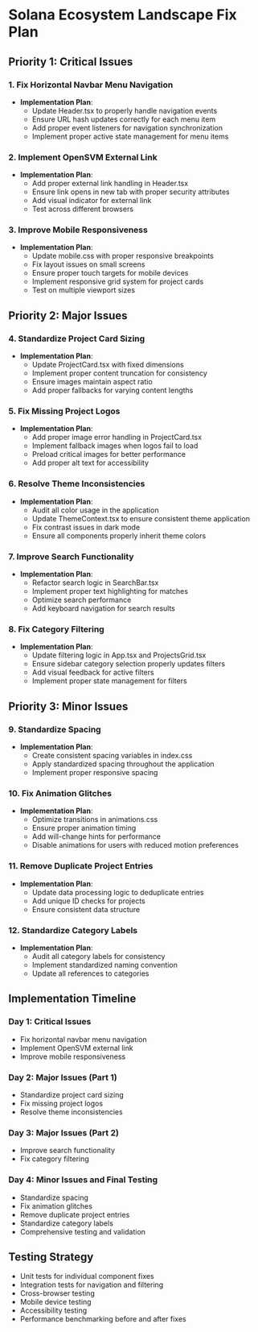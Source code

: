 # Solana Ecosystem Landscape Fix Plan

## Priority 1: Critical Issues

### 1. Fix Horizontal Navbar Menu Navigation
- **Implementation Plan**:
  - Update Header.tsx to properly handle navigation events
  - Ensure URL hash updates correctly for each menu item
  - Add proper event listeners for navigation synchronization
  - Implement proper active state management for menu items

### 2. Implement OpenSVM External Link
- **Implementation Plan**:
  - Add proper external link handling in Header.tsx
  - Ensure link opens in new tab with proper security attributes
  - Add visual indicator for external link
  - Test across different browsers

### 3. Improve Mobile Responsiveness
- **Implementation Plan**:
  - Update mobile.css with proper responsive breakpoints
  - Fix layout issues on small screens
  - Ensure proper touch targets for mobile devices
  - Implement responsive grid system for project cards
  - Test on multiple viewport sizes

## Priority 2: Major Issues

### 4. Standardize Project Card Sizing
- **Implementation Plan**:
  - Update ProjectCard.tsx with fixed dimensions
  - Implement proper content truncation for consistency
  - Ensure images maintain aspect ratio
  - Add proper fallbacks for varying content lengths

### 5. Fix Missing Project Logos
- **Implementation Plan**:
  - Add proper image error handling in ProjectCard.tsx
  - Implement fallback images when logos fail to load
  - Preload critical images for better performance
  - Add proper alt text for accessibility

### 6. Resolve Theme Inconsistencies
- **Implementation Plan**:
  - Audit all color usage in the application
  - Update ThemeContext.tsx to ensure consistent theme application
  - Fix contrast issues in dark mode
  - Ensure all components properly inherit theme colors

### 7. Improve Search Functionality
- **Implementation Plan**:
  - Refactor search logic in SearchBar.tsx
  - Implement proper text highlighting for matches
  - Optimize search performance
  - Add keyboard navigation for search results

### 8. Fix Category Filtering
- **Implementation Plan**:
  - Update filtering logic in App.tsx and ProjectsGrid.tsx
  - Ensure sidebar category selection properly updates filters
  - Add visual feedback for active filters
  - Implement proper state management for filters

## Priority 3: Minor Issues

### 9. Standardize Spacing
- **Implementation Plan**:
  - Create consistent spacing variables in index.css
  - Apply standardized spacing throughout the application
  - Implement proper responsive spacing

### 10. Fix Animation Glitches
- **Implementation Plan**:
  - Optimize transitions in animations.css
  - Ensure proper animation timing
  - Add will-change hints for performance
  - Disable animations for users with reduced motion preferences

### 11. Remove Duplicate Project Entries
- **Implementation Plan**:
  - Update data processing logic to deduplicate entries
  - Add unique ID checks for projects
  - Ensure consistent data structure

### 12. Standardize Category Labels
- **Implementation Plan**:
  - Audit all category labels for consistency
  - Implement standardized naming convention
  - Update all references to categories

## Implementation Timeline

### Day 1: Critical Issues
- Fix horizontal navbar menu navigation
- Implement OpenSVM external link
- Improve mobile responsiveness

### Day 2: Major Issues (Part 1)
- Standardize project card sizing
- Fix missing project logos
- Resolve theme inconsistencies

### Day 3: Major Issues (Part 2)
- Improve search functionality
- Fix category filtering

### Day 4: Minor Issues and Final Testing
- Standardize spacing
- Fix animation glitches
- Remove duplicate project entries
- Standardize category labels
- Comprehensive testing and validation

## Testing Strategy
- Unit tests for individual component fixes
- Integration tests for navigation and filtering
- Cross-browser testing
- Mobile device testing
- Accessibility testing
- Performance benchmarking before and after fixes
